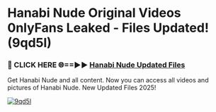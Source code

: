 # Hanabi Nude Original Videos 0nlyFans Leaked - Files Updated! (9qd5l)

<h3>🔴 CLICK HERE 🌐==►► <a href="https://tinyurl.com/y5r63du9" rel="nofollow">Hanabi Nude Updated Files</a></h3>

Get Hanabi Nude and all content. Now you can access all videos and pictures of Hanabi Nude. New Updated Files 2025!

[![9qd5l](https://i.imgur.com/UVo9nyh.gif)](https://tinyurl.com/y5r63du9)